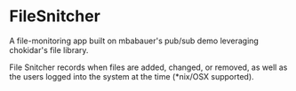 # FileSnitcher

A file-monitoring app built on mbabauer's pub/sub demo leveraging chokidar's file library.

File Snitcher records when files are added, changed, or removed, as well as the users logged into the system at the time (*nix/OSX supported).